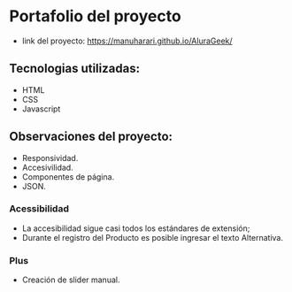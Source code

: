 # Portafolio del proyecto

- link del proyecto: https://manuharari.github.io/AluraGeek/


##  Tecnologias utilizadas:
- HTML
- CSS
- Javascript
##  Observaciones del proyecto:
- Responsividad.
- Accesivilidad.
- Componentes de página.
- JSON.

### Acessibilidad
- La accesibilidad sigue casi todos los estándares de extensión;
- Durante el registro del Producto es posible ingresar el texto Alternativa.

### Plus
- Creación de slider manual.
